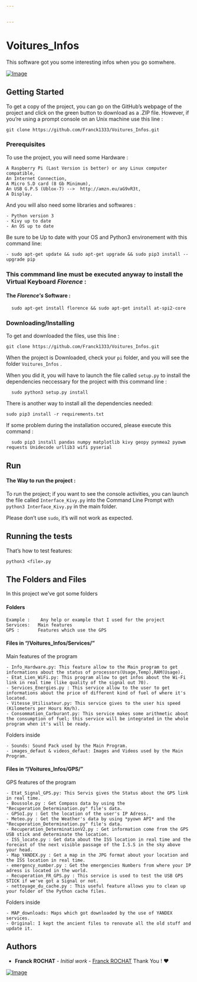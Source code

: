 ```yaml
---


---
```


<h1 id="voitures_infos">Voitures_Infos</h1>
<p>This software got you some interesting infos when you go somwhere.</p>
<p><a href="https://i.ibb.co/KV4QgVQ/Home-VI.png"><img src="https://i.ibb.co/KV4QgVQ/Home-VI.png" alt="Image"></a></p>
<h2 id="getting-started">Getting Started</h2>
<p>To get a copy of the project, you can go on the GitHub’s webpage of the project and click on the green button to download as a .ZIP file. However, if you’re using a prompt console on an Unix machine use this line :</p>
<pre><code>git clone https://github.com/Franck1333/Voitures_Infos.git
</code></pre>
<h3 id="prerequisites">Prerequisites</h3>
<p>To use the project, you will need some Hardware :</p>
<pre><code>A Raspberry Pi (Last Version is better) or any Linux computer compatible,
An Internet Connection,
A Micro S.D card (8 Gb Minimum),
An USB G.P.S (Ublox-7) --&gt;  http://amzn.eu/aG9vR3t,
A Display.
</code></pre>
<p>And you will also need some libraries and softwares :</p>
<pre><code>- Python version 3
- Kivy up to date
- An OS up to date
</code></pre>
<p>Be sure to be Up to date with your OS and Python3 environement with this command line:</p>
<pre><code>- sudo apt-get update &amp;&amp; sudo apt-get upgrade &amp;&amp; sudo pip3 install --upgrade pip
</code></pre>

### This commmand line must be executed anyway to install the Virtual Keyboard  *Florence* : 
#### The  *Florence's* Software :
```
  sudo apt-get install florence && sudo apt-get install at-spi2-core
```

<h3 id="downloadinginstalling">Downloading/Installing</h3>
<p>To get and downloaded the files, use this line :</p>
<pre><code>git clone https://github.com/Franck1333/Voitures_Infos.git
</code></pre>
<p>When the project is Downloaded, check your <code>pi</code> folder, and you will see the folder <code>Voitures_Infos</code> .</p>
<p>When you did it, you will have to launch the file called <code>setup.py</code> to install the dependencies neccessary for the project with this command line :</p>
<pre><code>  sudo python3 setup.py install
</code></pre>
<p>There is another way to install all the dependencies needed:</p>
<pre><code>sudo pip3 install -r requirements.txt
</code></pre>
<p>If some problem during the installation occured, please execute this command :</p>
<pre><code>  sudo pip3 install pandas numpy matplotlib kivy geopy pynmea2 pyowm requests Unidecode urllib3 wifi pyserial
</code></pre>
<h2 id="run">Run</h2>
<h4 id="the-way-to-run-the-project-">The Way to run the project :</h4>
<p>To run the project; if you want to see the console activities, you can launch the file called <code>Interface_Kivy.py</code>  into the Command Line Prompt with <code>python3 Interface_Kivy.py</code> in the main folder.</p>
<p>Please don’t use <code>sudo</code>, it’s will not work as expected.</p>
<h2 id="running-the-tests">Running the tests</h2>
<p>That’s how to test features:</p>
<pre><code>python3 &lt;file&gt;.py
</code></pre>
<h2 id="the-folders-and-files">The Folders and Files</h2>
<p>In this project we’ve got some folders</p>
<h4 id="folders">Folders</h4>
<pre><code>Example : 	Any help or example that I used for the project
Services:	Main features
GPS : 		Features which use the GPS
</code></pre>
<h4 id="files-in-voitures_infosservices">Files in “/Voitures_Infos/Services/”</h4>
<p>Main features of the program</p>
<pre><code>- Info_Hardware.py: This feature allow to the Main program to get informations about the status of processors(Usage,Temp),RAM(Usage).
- Etat_Lien_WiFi.py: This program allow to get infos about the Wi-Fi link in real time (like quality of the signal out 70).
- Services_Energies.py : This service allow to the user to get informations about the price of different kind of fuel of where it's located. 
- Vitesse_Utilisateur.py: This service gives to the user his speed (Kilometers per Hours Km/h).
- Consommation_Carburant.py: This service makes some arithmetic about the consumption of fuel; this service will be integrated in the whole program when it's will be ready.
</code></pre>
<p>Folders inside</p>
<pre><code>- Sounds: Sound Pack used by the Main Program. 
- images_defaut &amp; videos_defaut: Images and Videos used by the Main Program. 
</code></pre>
<h4 id="files-in-voitures_infosgps">Files in “/Voitures_Infos/GPS/”</h4>
<p>GPS features of the program</p>
<pre><code>- Etat_Signal_GPS.py: This Servis gives the Status about the GPS link in real time.
- Boussole.py : Get Compass data by using the "Recuperation_Determination.py" file's data.
- GPSoI.py : Get the location of the user's IP Adress.
- Meteo.py : Get the Weather's data by using *pyown API* and the "Recuperation_Determination.py" file's data.
- Recuperation_DeterminationV2.py : Get information come from the GPS USB stick and determinate the location.
- ISS_locate.py : Get data about the ISS location in real time and the forecast of the next visible passage of the I.S.S in the sky above your head.
- Map_YANDEX.py : Get a map in the JPG format about your location and the ISS location in real time.
- emergency_number.py : Get the emergencies Numbers from where your IP adress is located in the world.
- Recuperation_FR_GPS.py : This service is used to test the USB GPS STICK if we've got a Signal or not.
- nettoyage_du_cache.py : This useful feature allows you to clean up your folder of the Python cache files.
</code></pre>
<p>Folders inside</p>
<pre><code>- MAP_downloads: Maps which got downloaded by the use of YANDEX services. 
- Original: I kept the ancient files to renovate all the old stuff and update it. 
</code></pre>
<h2 id="authors">Authors</h2>
<ul>
<li><strong>Franck ROCHAT</strong>  -  <em>Initial work</em>  -  <a href="https://github.com/Franck1333">Franck ROCHAT</a>  Thank You !  ❤️</li>
</ul>
<p><a href="https://goopics.net/i/51JA2"><img src="https://i.goopics.net/51JA2.jpg" alt="Image"></a></p>

